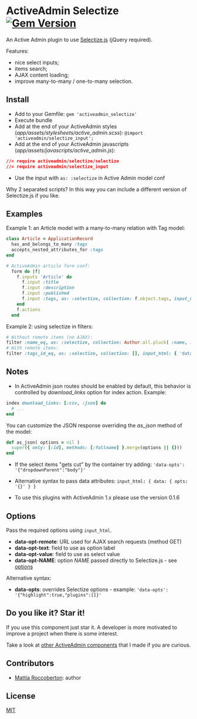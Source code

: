 # ActiveAdmin Selectize [![Gem Version](https://badge.fury.io/rb/activeadmin_selectize.svg)](https://badge.fury.io/rb/activeadmin_selectize)

An Active Admin plugin to use [Selectize.js](http://selectize.github.io/selectize.js) (jQuery required).

Features:
- nice select inputs;
- items search;
- AJAX content loading;
- improve many-to-many / one-to-many selection.

## Install

- Add to your Gemfile:
`gem 'activeadmin_selectize'`
- Execute bundle
- Add at the end of your ActiveAdmin styles (_app/assets/stylesheets/active_admin.scss_):
`@import 'activeadmin/selectize_input';`
- Add at the end of your ActiveAdmin javascripts (_app/assets/javascripts/active_admin.js_):
```css
//= require activeadmin/selectize/selectize
//= require activeadmin/selectize_input
```
- Use the input with `as: :selectize` in Active Admin model conf

Why 2 separated scripts? In this way you can include a different version of Selectize.js if you like.

## Examples

Example 1: an Article model with a many-to-many relation with Tag model:

```ruby
class Article < ApplicationRecord
  has_and_belongs_to_many :tags
  accepts_nested_attributes_for :tags
end
```

```ruby
# ActiveAdmin article form conf:
  form do |f|
    f.inputs 'Article' do
      f.input :title
      f.input :description
      f.input :published
      f.input :tags, as: :selectize, collection: f.object.tags, input_html: { 'data-opt-remote': admin_tags_path( format: :json ), 'data-opt-text': 'name', 'data-opt-value': 'id', 'data-opt-highlight': 'true', placeholder: 'Search a tag...' }
    end
    f.actions
  end
```

Example 2: using selectize in filters:

```ruby
# Without remote items (no AJAX):
filter :name_eq, as: :selectize, collection: Author.all.pluck( :name, :name )
# With remote items:
filter :tags_id_eq, as: :selectize, collection: [], input_html: { 'data-opt-remote': '/admin/tags.json', 'data-opt-text': 'name', 'data-opt-value': 'id', 'data-opts': '{"dropdownParent":"body"}', placeholder: 'Search a tag...' }
```

## Notes

- In ActiveAdmin json routes should be enabled by default, this behavior is controlled by *download_links* option for index action. Example:

```rb
index download_links: [:csv, :json] do
  # ...
end
```

You can customize the JSON response overriding the *as_json* method of the model:

```rb
def as_json( options = nil )
  super({ only: [:id], methods: [:fullname] }.merge(options || {}))
end
```

- If the select items "gets cut" by the container try adding: `'data-opts': '{"dropdownParent":"body"}'`

- Alternative syntax to pass data attributes: `input_html: { data: { opts: '{}' } }`

- To use this plugins with ActiveAdmin 1.x please use the version 0.1.6

## Options

Pass the required options using `input_html`.

- **data-opt-remote**: URL used for AJAX search requests (method GET)
- **data-opt-text**: field to use as option label
- **data-opt-value**: field to use as select value
- **data-opt-NAME**: option _NAME_ passed directly to Selectize.js - see [options](https://github.com/selectize/selectize.js/blob/master/docs/usage.md#configuration)

Alternative syntax:

- **data-opts**: overrides Selectize options - example: `'data-opts': '{"highlight":true,"plugins":[]}'`

## Do you like it? Star it!

If you use this component just star it. A developer is more motivated to improve a project when there is some interest.

Take a look at [other ActiveAdmin components](https://github.com/blocknotes?utf8=✓&tab=repositories&q=activeadmin&type=source) that I made if you are curious.

## Contributors

- [Mattia Roccoberton](http://blocknot.es): author

## License

[MIT](LICENSE.txt)
